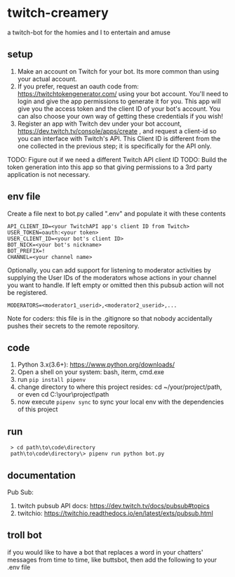 # twitch-creamery
a twitch-bot for the homies and I to entertain and amuse

## setup

1. Make an account on Twitch for your bot. Its more common than using your actual account.
1. If you prefer, request an oauth code from: https://twitchtokengenerator.com/ using your bot account. You'll need to login and give the app permissions to generate it for you. This app will give you the access token and the client ID of your bot's account. You can also choose your own way of getting these credentials if you wish!
1. Register an app with Twitch dev under your bot account, https://dev.twitch.tv/console/apps/create , and request a client-id so you can interface with Twitch's API. This Client ID is different from the one collected in the previous step; it is specifically for the API only. 

TODO: Figure out if we need a different Twitch API client ID
TODO: Build the token generation into this app so that giving permissions to a 3rd party application is not necessary.

## env file

Create a file next to bot.py called ".env" and populate it with these contents

```
API_CLIENT_ID=<your TwitchAPI app's client ID from Twitch>
USER_TOKEN=oauth:<your token>
USER_CLIENT_ID=<your bot's client ID>
BOT_NICK=<your bot's nickname>
BOT_PREFIX=!
CHANNEL=<your channel name>
```

Optionally, you can add support for listening to moderator activities by supplying the User IDs of the moderators whose actions in your channel you want to handle. If left empty or omitted then this pubsub action will not be registered.

```
MODERATORS=<moderator1_userid>,<moderator2_userid>,...
```



Note for coders: this file is in the .gitignore so that nobody accidentally pushes their secrets to the remote repository.

## code

1. Python 3.x(3.6+): https://www.python.org/downloads/ 
1. Open a shell on your system: bash, iterm, cmd.exe
1. run `pip install pipenv`
1. change directory to where this project resides: cd ~/your/project/path, or even cd C:\your\project\path
1. now execute `pipenv sync` to sync your local env with the dependencies of this project

## run 

```shell
 > cd path\to\code\directory
 path\to\code\directory\> pipenv run python bot.py
```

## documentation

Pub Sub:
1. twitch pubsub API docs: https://dev.twitch.tv/docs/pubsub#topics
1. twitchio: https://twitchio.readthedocs.io/en/latest/exts/pubsub.html

## troll bot

if you would like to have a bot that replaces a word in your chatters' messages from time to time, like buttsbot, then add the following to your .env file

```

```

